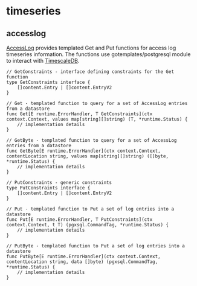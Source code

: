 # timeseries


## accesslog

[AccessLog][timeseriespkg] provides templated Get and Put functions for access log timeseries information. The functions use gotemplates/postgresql module
to interact with [TimescaleDB][postgresqlpkg].

~~~
// GetConstraints - interface defining constraints for the Get function
type GetConstraints interface {
	[]content.Entry | []content.EntryV2
}

// Get - templated function to query for a set of AccessLog entries from a datastore
func Get[E runtime.ErrorHandler, T GetConstraints](ctx context.Context, values map[string][]string) (T, *runtime.Status) {
    // implementation details
}

// GetByte - templated function to query for a set of AccessLog entries from a datastore
func GetByte[E runtime.ErrorHandler](ctx context.Context, contentLocation string, values map[string][]string) ([]byte, *runtime.Status) {
    // implementation details
}

// PutConstraints - generic constraints
type PutConstraints interface {
	[]content.Entry | []content.EntryV2
}

// Put - templated function to Put a set of log entries into a datastore
func Put[E runtime.ErrorHandler, T PutConstraints](ctx context.Context, t T) (pgxsql.CommandTag, *runtime.Status) {
    // implementation details
}

// PutByte - templated function to Put a set of log entries into a datastore
func PutByte[E runtime.ErrorHandler](ctx context.Context, contentLocation string, data []byte) (pgxsql.CommandTag, *runtime.Status) {
    // implementation details
}

~~~

[timeseriespkg]: <https://pkg.go.dev/github.com/gotemplates/timeseries/accesslog>
[postgresqlpkg]: <https://pkg.go.dev/github.com/gotemplates/postgresql/pgxsql>
